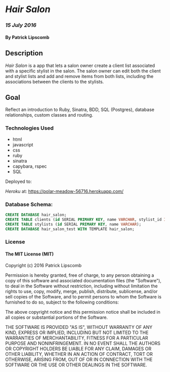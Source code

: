 # _Hair Salon_

### _15 July 2016_

#### By Patrick Lipscomb

## Description
_Hair Salon_ is a app that lets a salon owner create a client list associated with a specific stylist in the salon. The salon owner can edit both the client and stylist lists and add and remove items from both lists, including the associations between the clients to the stylists.

## Goal
Reflect an introduction to Ruby, Sinatra, BDD, SQL (Postgres), database relationships, custom classes and routing.

### Technologies Used
- html
- javascript
- css
- ruby
- sinatra
- capybara, rspec
- SQL

Deployed to:

_Heroku_ at: https://polar-meadow-56716.herokuapp.com/

### Database Schema:

```sql
CREATE DATABASE hair_salon;
CREATE TABLE clients (id SERIAL PRIMARY KEY, name VARCHAR, stylist_id INT);
CREATE TABLE stylists (id SERIAL PRIMARY KEY, name VARCHAR);
CREATE DATABASE hair_salon_test WITH TEMPLATE hair_salon;
```
### License
#### The MIT License (MIT)
Copyright (c) 2016 Patrick Lipscomb

Permission is hereby granted, free of charge, to any person obtaining a copy of this software and associated documentation files (the "Software"), to deal in the Software without restriction, including without limitation the rights to use, copy, modify, merge, publish, distribute, sublicense, and/or sell copies of the Software, and to permit persons to whom the Software is furnished to do so, subject to the following conditions:

The above copyright notice and this permission notice shall be included in all copies or substantial portions of the Software.

THE SOFTWARE IS PROVIDED "AS IS", WITHOUT WARRANTY OF ANY KIND, EXPRESS OR IMPLIED, INCLUDING BUT NOT LIMITED TO THE WARRANTIES OF MERCHANTABILITY, FITNESS FOR A PARTICULAR PURPOSE AND NONINFRINGEMENT. IN NO EVENT SHALL THE AUTHORS OR COPYRIGHT HOLDERS BE LIABLE FOR ANY CLAIM, DAMAGES OR OTHER LIABILITY, WHETHER IN AN ACTION OF CONTRACT, TORT OR OTHERWISE, ARISING FROM, OUT OF OR IN CONNECTION WITH THE SOFTWARE OR THE USE OR OTHER DEALINGS IN THE SOFTWARE.
